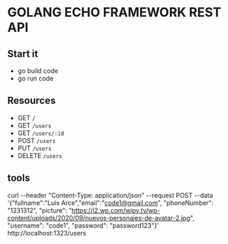 # GOLANG ECHO FRAMEWORK REST API

## Start it
- go build code
- go run code

## Resources
- GET ```/```
- GET ```/users```
- GET ```/users/:id```
- POST ```/users```
- PUT ```/users```
- DELETE ```/users```

## tools
curl --header "Content-Type: application/json" --request POST --data '{"fullname":"Luis Arce","email":"code1@gmail.com", "phoneNumber": "1231312", "picture": "https://i2.wp.com/wipy.tv/wp-content/uploads/2020/09/nuevos-personajes-de-avatar-2.jpg", "username": "code1", "password": "password123"}' http://localhost:1323/users